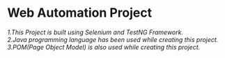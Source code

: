 # Web Automation Project
*1.This Project is built using Selenium and TestNG Framework.* <br>
*2.Java programming language has been used while creating this project.* <br>
*3.POM(Page Object Model) is also used while creating this project.*
